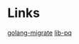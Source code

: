 # Links

[golang-migrate](https://github.com/golang-migrate/migrate)
[lib-pq](https://github.com/lib/pq)
